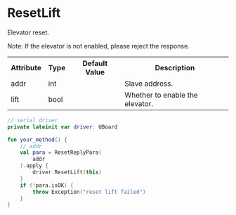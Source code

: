 # ResetLift

Elevator reset.

Note: If the elevator is not enabled, please reject the response.

<table>
  <tr>
    <th>Attribute</th>
    <th>Type</th>
    <th>Default Value</th>
    <th>Description</th>
  </tr>
  <tr>
    <td>addr</td>
    <td>int</td>
    <td></td>
    <td>Slave address. </td>
  </tr>
  <tr>
    <td>lift</td>
    <td>bool</td>
    <td></td>
    <td>Whether to enable the elevator.</td>
  </tr>
</table>

```kotlin
// serial driver
private lateinit var driver: UBoard

fun your_method() {
    // addr
    val para = ResetReplyPara(
        addr
    ).apply {
        driver.ResetLift(this)
    }
    if (!para.isOK) {
        throw Exception("reset lift failed")
    }
}
```
